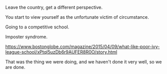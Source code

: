 
Leave the country, get a different perspective.

You start to view yourself as the unfortunate victim of circumstance.

Going to a competitive school.

Imposter syndrome.


https://www.bostonglobe.com/magazine/2015/04/09/what-like-poor-ivy-league-school/xPtql5uzDb6r9AUFER8R0O/story.html


That was the thing we were doing, and we haven't done it very well, so we are done.


